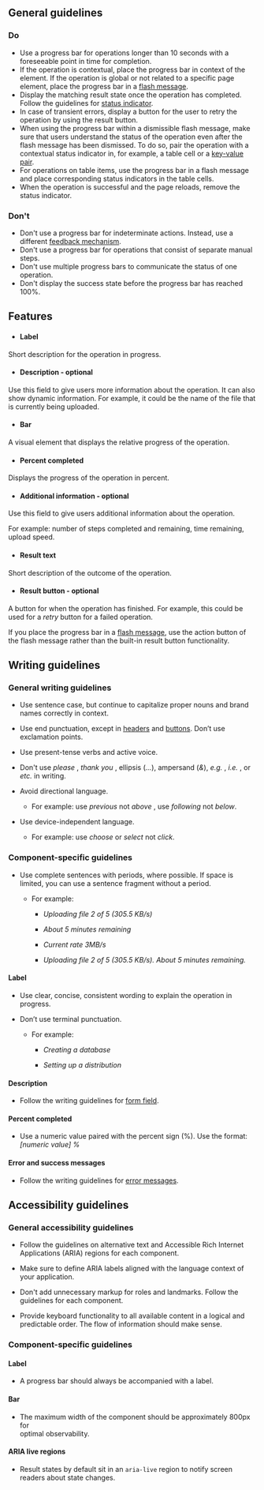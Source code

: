 ## General guidelines

### Do

  * Use a progress bar for operations longer than 10 seconds with a foreseeable point in time for completion. 
  * If the operation is contextual, place the progress bar in context of the element. If the operation is global or not related to a specific page element, place the progress bar in a [flash message](/components/flashbar/). 
  * Display the matching result state once the operation has completed. Follow the guidelines for [status indicator](/components/status-indicator/). 
  * In case of transient errors, display a button for the user to retry the operation by using the result button. 
  * When using the progress bar within a dismissible flash message, make sure that users understand the status of the operation even after the flash message has been dismissed. To do so, pair the operation with a contextual status indicator in, for example, a table cell or a [key-value pair](/components/key-value-pairs/). 
  * For operations on table items, use the progress bar in a flash message and place corresponding status indicators in the table cells. 
  * When the operation is successful and the page reloads, remove the status indicator. 



### Don't

  * Don't use a progress bar for indeterminate actions. Instead, use a different [feedback mechanism](/patterns/general/user-feedback/). 
  * Don't use a progress bar for operations that consist of separate manual steps. 
  * Don't use multiple progress bars to communicate the status of one operation. 
  * Don't display the success state before the progress bar has reached 100%. 



## Features

  * #### Label

Short description for the operation in progress.

  * #### Description \- optional

Use this field to give users more information about the operation. It can also show dynamic information. For example, it could be the name of the file that is currently being uploaded.

  * #### Bar

A visual element that displays the relative progress of the operation.

  * #### Percent completed

Displays the progress of the operation in percent.

  * #### Additional information \- optional

Use this field to give users additional information about the operation. 

For example: number of steps completed and remaining, time remaining, upload speed.

  * #### Result text

Short description of the outcome of the operation.

  * #### Result button  \- optional

A button for when the operation has finished. For example, this could be used for a _retry_ button for a failed operation.

If you place the progress bar in a [flash message](/components/flashbar/), use the action button of the flash message rather than the built-in result button functionality.




## Writing guidelines

### General writing guidelines

  * Use sentence case, but continue to capitalize proper nouns and brand names correctly in context.

  * Use end punctuation, except in [headers](/components/header/?tabId=usage) and [buttons](/components/button/?tabId=usage). Don’t use exclamation points.

  * Use present-tense verbs and active voice.

  * Don't use _please_ , _thank you_ , ellipsis (_..._), ampersand (_&_), _e.g._ , _i.e._ , or _etc._ in writing.

  * Avoid directional language.

    * For example: use _previous_ not _above_ , use _following_ not _below_.

  * Use device-independent language.

    * For example: use _choose_ or _select_ not _click_.




### Component-specific guidelines

  * Use complete sentences with periods, where possible. If space is limited, you can use a sentence fragment without a period.

    * For example: 

      * _Uploading file 2 of 5 (305.5 KB/s)_

      * _About 5 minutes remaining_

      *  _Current rate 3MB/s_

      *  _Uploading file 2 of 5 (305.5 KB/s). About 5 minutes remaining._




#### Label

  * Use clear, concise, consistent wording to explain the operation in progress.

  * Don’t use terminal punctuation.

    * For example: 

      * _Creating a database_

      *  _Setting up a distribution_




#### Description

  * Follow the writing guidelines for [form field](/components/form-field/?tabId=usage#writing-guidelines).




#### Percent completed

  * Use a numeric value paired with the percent sign (%). Use the format:_[numeric value] %_




#### Error and success messages

  * Follow the writing guidelines for [error messages](/patterns/general/errors/error-messages/#writing-guidelines).




## Accessibility guidelines

### General accessibility guidelines

  * Follow the guidelines on alternative text and Accessible Rich Internet Applications (ARIA) regions for each component.

  * Make sure to define ARIA labels aligned with the language context of your application.

  * Don't add unnecessary markup for roles and landmarks. Follow the guidelines for each component.

  * Provide keyboard functionality to all available content in a logical and predictable order. The flow of information should make sense.




### Component-specific guidelines

#### Label

  * A progress bar should always be accompanied with a label.




#### Bar

  * The maximum width of the component should be approximately 800px for  
optimal observability.




#### ARIA live regions

  * Result states by default sit in an `aria-live` region to notify screen readers about state changes.  




